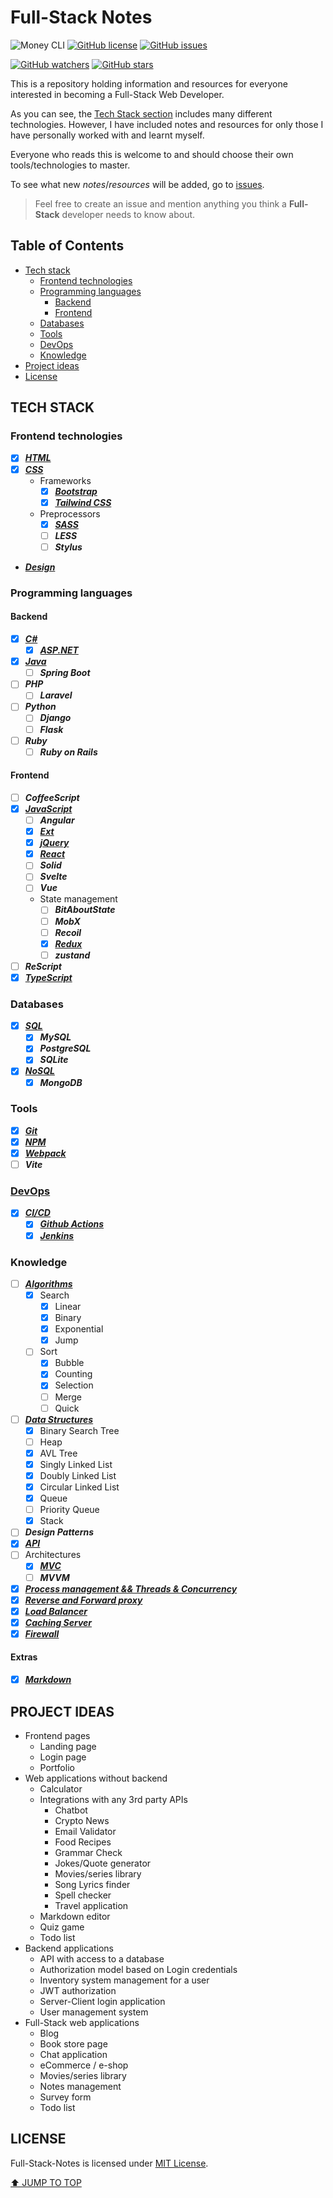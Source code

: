 # Full-Stack Notes

![Money CLI](https://img.shields.io/badge/notes-Full_Stack-blueviolet)
[![GitHub license](https://img.shields.io/github/license/Stratis-Dermanoutsos/Full-Stack-Notes.svg)](https://github.com/Stratis-Dermanoutsos/Full-Stack-Notes/blob/main/LICENSE)
[![GitHub issues](https://img.shields.io/github/issues/Stratis-Dermanoutsos/Full-Stack-Notes.svg)](https://GitHub.com/Stratis-Dermanoutsos/Full-Stack-Notes/issues/)

[![GitHub watchers](https://img.shields.io/github/watchers/stratis-dermanoutsos/Full-Stack-Notes.svg?style=social&label=Watch&maxAge=2592000)](https://GitHub.com/stratis-dermanoutsos/Full-Stack-Notes/watchers/)
[![GitHub stars](https://img.shields.io/github/stars/stratis-dermanoutsos/Full-Stack-Notes.svg?style=social&label=Star&maxAge=2592000)](https://GitHub.com/stratis-dermanoutsos/Full-Stack-Notes/stargazers/)

This is a repository holding information and resources for everyone interested in becoming a Full-Stack Web Developer.

As you can see, the [Tech Stack section](#tech-stack) includes many different technologies. However, I have included notes and resources for only those I have personally worked with and learnt myself.

Everyone who reads this is welcome to and should choose their own tools/technologies to master.

To see what new *notes*/*resources* will be added, go to [issues](https://GitHub.com/stratis-dermanoutsos/Full-Stack-Notes/issues/).

> Feel free to create an issue and mention anything you think a **Full-Stack** developer needs to know about.

## Table of Contents

- [Tech stack](#tech-stack)
  - [Frontend technologies](#frontend-technologies)
  - [Programming languages](#programming-languages)
    - [Backend](#backend)
    - [Frontend](#frontend)
  - [Databases](#databases)
  - [Tools](#tools)
  - [DevOps](#devops)
  - [Knowledge](#knowledge)
- [Project ideas](#project-ideas)
- [License](#license)

## TECH STACK

### Frontend technologies

- [x] [***HTML***](./Frontend/HTML/#html)
- [x] [***CSS***](./Frontend/CSS/#css)
  - Frameworks
    - [x] [***Bootstrap***](./Frontend/CSS/Frameworks/Bootstrap/#bootstrap)
    - [x] [***Tailwind CSS***](./Frontend/CSS/Frameworks/Tailwind-CSS/#tailwind-css)
  - Preprocessors
    - [x] [***SASS***](./Frontend/CSS/Preprocessors/SASS/#sass)
    - [ ] ***LESS***
    - [ ] ***Stylus***
- [***Design***](./Frontend/Design/#design)

### Programming languages

#### Backend

- [x] [***C#***](./Languages/Backend/Cs/#c)
  - [x] [***ASP.NET***](./Languages/Backend/Cs/ASPNET/#asp-net)
- [x] [***Java***](./Languages/Backend/Java/#java)
  - [ ] ***Spring Boot***
- [ ] ***PHP***
  - [ ] ***Laravel***
- [ ] ***Python***
  - [ ] ***Django***
  - [ ] ***Flask***
- [ ] ***Ruby***
  - [ ] ***Ruby on Rails***

#### Frontend

- [ ] ***CoffeeScript***
- [x] [***JavaScript***](./Languages/Frontend/JavaScript/#javascript)
  - [ ] ***Angular***
  - [x] [***Ext***](./Languages/Frontend/JavaScript/Ext/#ext)
  - [x] [***jQuery***](./Languages/Frontend/JavaScript/jQuery/#jquery)
  - [x] [***React***](./Languages/Frontend/JavaScript/React/#react)
  - [ ] ***Solid***
  - [ ] ***Svelte***
  - [ ] ***Vue***
  - State management
    - [ ] ***BitAboutState***
    - [ ] ***MobX***
    - [ ] ***Recoil***
    - [x] [***Redux***](./Languages/Frontend/JavaScript/State-Management/Redux/#redux)
    - [ ] ***zustand***
- [ ] ***ReScript***
- [x] [***TypeScript***](./Languages/Frontend/TypeScript/#typescript)

### Databases

- [x] [***SQL***](./Databases/#databases)
  - [x] ***MySQL***
  - [x] ***PostgreSQL***
  - [x] ***SQLite***
- [x] [***NoSQL***](./Databases/#databases)
  - [x] ***MongoDB***

### Tools

- [x] [***Git***](./Tools/Git/#git)
- [x] [***NPM***](./Tools/NPM/#npm)
- [x] [***Webpack***](./Tools/Webpack/#webpack)
- [ ] ***Vite***

### [DevOps](./DevOps/#devops)

- [x] [***CI/CD***](./DevOps/CI-CD/#ci-cd)
  - [x] [***Github Actions***](./DevOps/CI-CD/Github-Actions/#github-actions)
  - [x] [***Jenkins***](./DevOps/CI-CD/Jenkins/#jenkins)

### Knowledge

- [ ] [***Algorithms***](./Knowledge/Algorithms/#algorithms)
  - [x] Search
    - [x] Linear
    - [x] Binary
    - [x] Exponential
    - [x] Jump
  - [ ] Sort
    - [x] Bubble
    - [x] Counting
    - [x] Selection
    - [ ] Merge
    - [ ] Quick
- [ ] [***Data Structures***](./Knowledge/Data-Structures/#data-structures)
  - [x] Binary Search Tree
  - [ ] Heap
  - [x] AVL Tree
  - [x] Singly Linked List
  - [x] Doubly Linked List
  - [x] Circular Linked List
  - [x] Queue
  - [ ] Priority Queue
  - [x] Stack
- [ ] ***Design Patterns***
- [x] [***API***](./Knowledge/API/#api)
- [ ] Architectures
  - [x] [***MVC***](./Knowledge/Architectures/MVC/#mvc)
  - [ ] ***MVVM***
- [x] [***Process management && Threads & Concurrency***](./Knowledge/Threads-and-Concurrency/#threads--concurrency)
- [x] [***Reverse and Forward proxy***](./Knowledge/Concepts/#proxy)
- [x] [***Load Balancer***](./Knowledge/Concepts/#load-balancer)
- [x] [***Caching Server***](./Knowledge/Concepts/#caching-server)
- [x] [***Firewall***](./Knowledge/Concepts/#firewall)

#### Extras

- [x] [***Markdown***](./Extras/Markdown/#markdown)

## PROJECT IDEAS

- Frontend pages
  - Landing page
  - Login page
  - Portfolio
- Web applications without backend
  - Calculator
  - Integrations with any 3rd party APIs
    - Chatbot
    - Crypto News
    - Email Validator
    - Food Recipes
    - Grammar Check
    - Jokes/Quote generator
    - Movies/series library
    - Song Lyrics finder
    - Spell checker
    - Travel application
  - Markdown editor
  - Quiz game
  - Todo list
- Backend applications
  - API with access to a database
  - Authorization model based on Login credentials
  - Inventory system management for a user
  - JWT authorization
  - Server-Client login application
  - User management system
- Full-Stack web applications
  - Blog
  - Book store page
  - Chat application
  - eCommerce / e-shop
  - Movies/series library
  - Notes management
  - Survey form
  - Todo list

## LICENSE

Full-Stack-Notes is licensed under [MIT License](https://github.com/Stratis-Dermanoutsos/Full-Stack-Notes/blob/main/LICENSE).

[⬆ JUMP TO TOP](#full-stack-notes)
